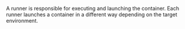 A runner is responsible for executing and launching the container. Each runner launches a container in a different way depending on the target environment. 

